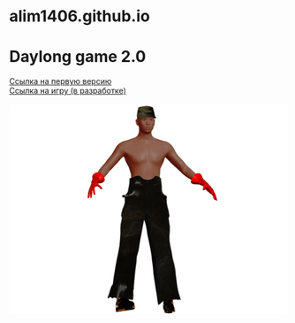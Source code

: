 # alim1406.github.io
# Daylong game 2.0
[Ссылка на первую версию](https://scratch.mit.edu/projects/285751534/)<br>
[Ссылка на игру (в разработке)](alim1406.github.io/daylong)<br><br>
![главный герой (3д-модель)](daylong/daylong-3d.png)
